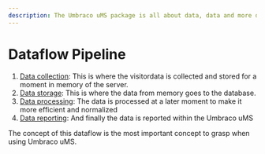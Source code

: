```yaml
---
description: The Umbraco uMS package is all about data, data and more data. To make the most out of this data and do it the most efficient way we have four different stages where the data goes to.
---
```


# Dataflow Pipeline

1. [Data collection](/the-umarketingsuite-broad-overview/dataflow-pipeline/data-collection/): This is where the visitordata is collected and stored for a moment in memory of the server.
2. [Data storage](/the-umarketingsuite-broad-overview/dataflow-pipeline/data-storage/): This is where the data from memory goes to the database.
3. [Data processing](/the-umarketingsuite-broad-overview/dataflow-pipeline/data-parsing/): The data is processed at a later moment to make it more efficient and normalized
4. [Data reporting](/the-umarketingsuite-broad-overview/dataflow-pipeline/reporting/): And finally the data is reported within the Umbraco uMS

The concept of this dataflow is the most important concept to grasp when using Umbraco uMS.